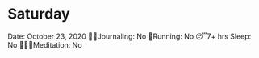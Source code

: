 # Saturday

Date: October 23, 2020
✍🏼Journaling: No
👟Running: No
😴7+ hrs Sleep: No
🧘🏽‍♀️Meditation: No
